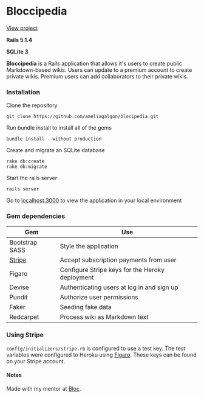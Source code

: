 # Bloccipedia

[View project](https://damp-shelf-75006.herokuapp.com/)

**Rails 5.1.4**

**SQLite 3**

**Bloccipedia** is a Rails application that allows it's users to create public Markdown-based wikis. Users can update to a premium account to create private wikis. Premium users can add collaborators to their private wikis.

### Installation
Clone the repository
```
git clone https://github.com/ameliagalgon/blocipedia.git
```
Run bundle install to install all of the gems
```
bundle install --without production
```
Create and migrate an SQLite database
```
rake db:create
rake db:migrate
```
Start the rails server
```
rails server
```
Go to [localhost:3000](http://localhost:3000) to view the application in your local environment

### Gem dependencies
| Gem | Use |
| --- | --- |
| Bootstrap SASS | Style the application |
| [Stripe](https://stripe.com/) | Accept subscription payments from user |
| Figaro | Configure Stripe keys for the Heroky deployment |
| Devise | Authenticating users at log in and sign up |
| Pundit | Authorize user permissions |
| Faker | Seeding fake data |
| Redcarpet | Process wiki as Markdown text |

### Using Stripe
`config/initializers/stripe.rb` is configured to use a test key. The test variables were configured to Heroku using [Figaro](https://github.com/laserlemon/figaro). These keys can be found on your Stripe account.

#### Notes
Made with my mentor at [Bloc](http://www.bloc.io/).
